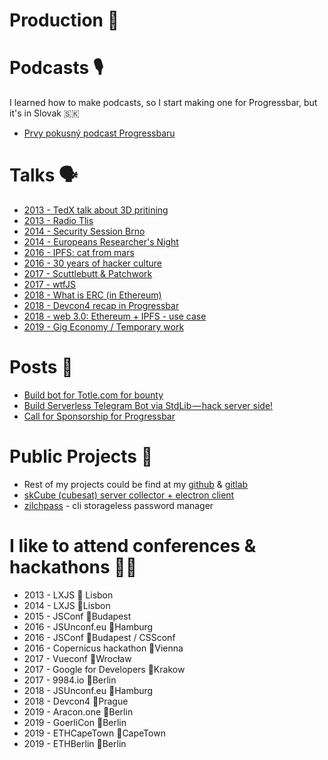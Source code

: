 # Production 📝

# Podcasts 🎙
I learned how to make podcasts, so I start making one for Progressbar, but it's in Slovak 🇸🇰
* [Prvy pokusný podcast Progressbaru](https://pppp.substack.com/)

# Talks 🗣
* [2013 - TedX talk about 3D pritining]()
* [2013 - Radio Tlis]()
* [2014 - Security Session Brno]()
* [2014 - Europeans Researcher's Night]()
* [2016 - IPFS: cat from mars](https://docs.google.com/presentation/d/1WPTjOeWm7nofTDVoyMX1oiz_6Fe3ps3B6J07OA-nwDQ/edit?usp=sharing)
* [2016 - 30 years of hacker culture](https://docs.google.com/presentation/d/11OW_Abd--7w-vUy7HA30KFmTCR5fJbdcMBjOR6OahBc/edit?usp=sharing)
* [2017 - Scuttlebutt & Patchwork](https://docs.google.com/presentation/d/1WrCfMqWRYzbl7Wbd4w_qvVjrxwJ7Xr4X3ZQa4sRqt54/edit?usp=sharing)
* [2017 - wtfJS](https://docs.google.com/presentation/d/1nfcKRackrb-iajFq_cUFa_3N4ARyV1ECiLKOWNwPNsI/edit?usp=sharing)
* [2018 - What is ERC (in Ethereum)](https://docs.google.com/presentation/d/1Uag23N2kyX2aUY-z1mMrLb1JsFxpskEsL-So5WSxQCA/edit?usp=sharing)
* [2018 - Devcon4 recap in Progressbar](https://docs.google.com/presentation/d/1cpFmHAssrl7et6e3aFDKj5A7zrgaKG1jYCZMLkJ-hzM/edit?usp=sharing)
* [2018 - web 3.0: Ethereum + IPFS - use case](https://docs.google.com/presentation/d/1SfeNEgK-8CnBDpW5gpl4MYYjn5_X0V4ORXPw__wZ52M/edit?usp=sharing)
* [2019 - Gig Economy / Temporary work](https://docs.google.com/presentation/d/1HDprYcx9nk73GF1T7ON9cKwAX3yfOVvZ-IQR7r2v1Oc/edit?usp=sharing)

# Posts 📝
* [Build bot for Totle.com for bounty](https://medium.com/@yangWao/how-to-get-a-bounty-really-easy-932d1b347fb5)
* [Build Serverless Telegram Bot via StdLib — hack server side!](https://medium.com/@yangWao/build-serverless-telegram-bot-via-stdlib-hack-server-side-754f375e71d1)
* [Call for Sponsorship for Progressbar](https://medium.com/wearekickback/call-for-sponsorship-of-a-local-ethereum-event-solidity-5-0-91b9e8b2f453)

# Public Projects 🐬
* Rest of my projects could be find at my [github](https://github.com/yangwao?tab=repositories) & [gitlab](https://gitlab.com/users/yangwao/activity)
* [skCube (cubesat) server collector + electron client](https://github.com/yangwao/skCube_data_collector)
* [zilchpass](https://www.npmjs.com/package/zilchpass) - cli storageless password manager

# I like to attend conferences & hackathons 👨‍💻
* 2013 - LXJS 📍 Lisbon
* 2014 - LXJS 📍Lisbon
* 2015 - JSConf 📍Budapest
* 2016 - JSUnconf.eu 📍Hamburg
* 2016 - JSConf 📍Budapest / CSSconf
* 2016 - Copernicus hackathon 📍Vienna
* 2017 - Vueconf 📍Wrocław
* 2017 - Google for Developers 📍Krakow
* 2017 - 9984.io 📍Berlin
* 2018 - JSUnconf.eu 📍Hamburg
* 2018 - Devcon4 📍Prague
* 2019 - Aracon.one 📍Berlin
* 2019 - GoerliCon 📍Berlin
* 2019 - ETHCapeTown 📍CapeTown
* 2019 - ETHBerlin 📍Berlin
